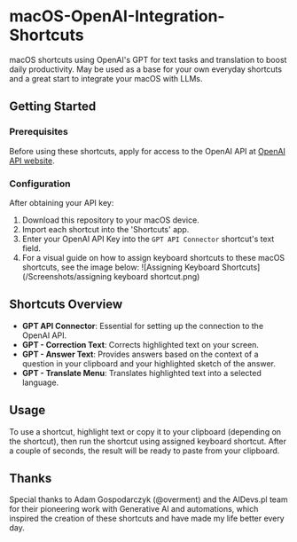 # macOS-OpenAI-Integration-Shortcuts

macOS shortcuts using OpenAI's GPT for text tasks and translation to boost daily productivity. 
May be used as a base for your own everyday shortcuts and a great start to integrate your macOS with LLMs.

## Getting Started

### Prerequisites

Before using these shortcuts, apply for access to the OpenAI API at [OpenAI API website](https://openai.com/api/).

### Configuration

After obtaining your API key:

1. Download this repository to your macOS device.
2. Import each shortcut into the 'Shortcuts' app.
3. Enter your OpenAI API Key into the `GPT API Connector` shortcut's text field.
4. For a visual guide on how to assign keyboard shortcuts to these macOS shortcuts, see the image below:
![Assigning Keyboard Shortcuts](/Screenshots/assigning keyboard shortcut.png)

## Shortcuts Overview

- **GPT API Connector**: Essential for setting up the connection to the OpenAI API.
- **GPT - Correction Text**: Corrects highlighted text on your screen.
- **GPT - Answer Text**: Provides answers based on the context of a question in your clipboard and your highlighted sketch of the answer.
- **GPT - Translate Menu**: Translates highlighted text into a selected language.

## Usage

To use a shortcut, highlight text or copy it to your clipboard (depending on the shortcut), then run the shortcut using assigned keyboard shortcut. After a couple of seconds, the result will be ready to paste from your clipboard.

## Thanks

Special thanks to Adam Gospodarczyk (@overment) and the AIDevs.pl team for their pioneering work with Generative AI and automations, which inspired the creation of these shortcuts and have made my life better every day.